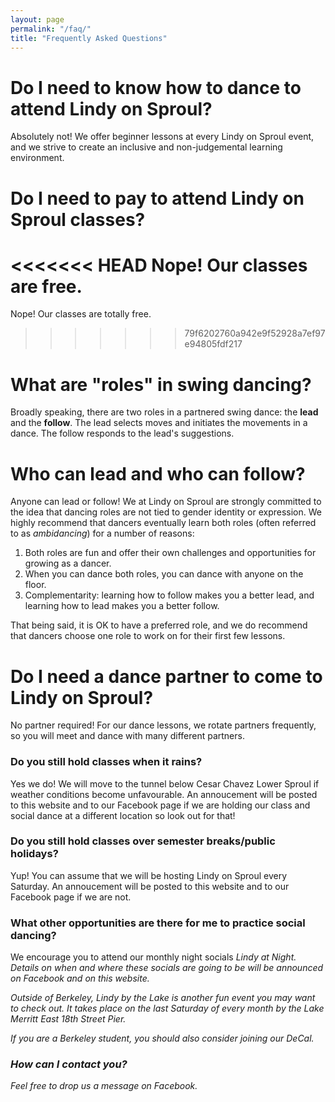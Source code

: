 ```yaml
---
layout: page
permalink: "/faq/"
title: "Frequently Asked Questions"
---
```


# Do I need to know how to dance to attend Lindy on Sproul?

Absolutely not! We offer beginner lessons at every Lindy on Sproul event, and we strive to create an inclusive and non-judgemental learning environment.

# Do I need to pay to attend Lindy on Sproul classes?

<<<<<<< HEAD
Nope! Our classes are **free**. 
=======
Nope! Our classes are totally free.
>>>>>>> 79f6202760a942e9f52928a7ef97e94805fdf217

# What are "roles" in swing dancing?

Broadly speaking, there are two roles in a partnered swing dance: the **lead** and the **follow**. The lead selects moves and initiates the movements in a dance. The follow responds to the lead's suggestions.  

# Who can lead and who can follow?

Anyone can lead or follow!  We at Lindy on Sproul are strongly committed to the idea that dancing roles are not tied to gender identity or expression.  We highly recommend that dancers eventually learn both roles (often referred to as *ambidancing*) for a number of reasons:

<ol>
    <li> Both roles are fun and offer their own challenges and opportunities for growing as a dancer. </li>
    <li> When you can dance both roles, you can dance with anyone on the floor. </li>
    <li> Complementarity: learning how to follow makes you a better lead, and learning how to lead makes you a better follow. </li>
</ol>

That being said, it is OK to have a preferred role, and we do recommend that dancers choose one role to work on for their first few lessons.

# Do I need a dance partner to come to Lindy on Sproul?

No partner required! For our dance lessons, we rotate partners frequently, so you will meet and dance with many different partners. 

### Do you still hold classes when it rains?

Yes we do! We will move to the tunnel below Cesar Chavez Lower Sproul if weather conditions become unfavourable. An annoucement will be posted to this website and to our Facebook page if we are holding our class and social dance at a different location so look out for that! 

### Do you still hold classes over semester breaks/public holidays?

Yup! You can assume that we will be hosting Lindy on Sproul every Saturday. An annoucement will be posted to this website and to our Facebook page if we are not. 

### What other opportunities are there for me to practice social dancing?

We encourage you to attend our monthly night socials <i> Lindy at Night<i>. Details on when and where these socials are going to be will be announced on Facebook and on this website.   

Outside of Berkeley,<i> Lindy by the Lake <i> is another fun event you may want to check out. It takes place on the last Saturday of every month by the Lake Merritt East 18th Street Pier. 

If you are a Berkeley student, you should also consider joining our DeCal. 



### How can I contact you?

Feel free to drop us a message on Facebook. 





